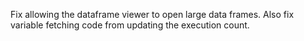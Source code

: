 Fix allowing the dataframe viewer to open large data frames. Also fix variable fetching code from updating the execution count.